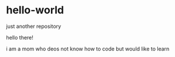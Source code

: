 # hello-world
just another repository



hello there!


i am a mom who deos not know how to code but would like to learn
